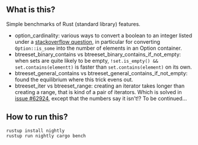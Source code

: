 ## What is this?

Simple benchmarks of Rust (standard library) features.

* option_cardinality: various ways to convert a boolean to an integer listed under a [stackoverflow question](https://stackoverflow.com/questions/55461617/how-do-i-convert-a-boolean-to-an-integer-in-rust), in particular for converting `Option::is_some` into the number of elements in an Option container.
* btreeset_binary_contains vs btreeset_binary_contains_if_not_empty: when sets are quite likely to be empty, `!set.is_empty() && set.contains(elementt)` is faster than `set.contains(element)` on its own.
* btreeset_general_contains vs btreeset_general_contains_if_not_empty: found the equilibrium where this trick evens out.
* btreeset_iter vs btreeset_range: creating an iterator takes longer than creating a range, that is kind of a pair of iterators. Which is solved in [issue #62924](https://github.com/rust-lang/rust/issues/62924), except that the numbers say it isn't!? To be continued...

## How to run this?

    rustup install nightly
    rustup run nightly cargo bench
